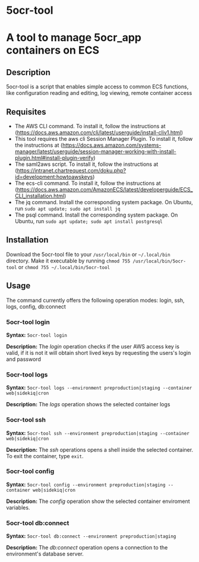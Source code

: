 # 5ocr-tool
# A tool to manage 5ocr_app containers on ECS

## Description

5ocr-tool is a script that enables simple access to common ECS functions, like configuration reading and editing, log viewing, remote container access

## Requisites

* The AWS CLI command. To install it, follow the instructions at (https://docs.aws.amazon.com/cli/latest/userguide/install-cliv1.html)
* This tool requires the aws cli Session Manager Plugin. To install it, follow the instructions at (https://docs.aws.amazon.com/systems-manager/latest/userguide/session-manager-working-with-install-plugin.html#install-plugin-verify)
* The saml2aws script. To install it, follow the instructions at (https://intranet.chartrequest.com/doku.php?id=development:howtoawskeys)
* The ecs-cli command. To install it, follow the instructions at (https://docs.aws.amazon.com/AmazonECS/latest/developerguide/ECS_CLI_installation.html)
* The jq command. Install the corresponding system package. On Ubuntu, run `sudo apt update; sudo apt install jq`
* The psql command. Install the corresponding system package. On Ubuntu, run `sudo apt update; sudo apt install postgresql`

## Installation

Download the 5ocr-tool file to your `/usr/local/bin` or `~/.local/bin` directory. Make it executable by running `chmod 755 /usr/local/bin/5ocr-tool` or `chmod 755 ~/.local/bin/5ocr-tool`

## Usage

The command currently offers the following operation modes: login, ssh, logs, config, db:connect

### 5ocr-tool login

**Syntax:** `5ocr-tool login`

**Description:** The *login* operation checks if the user AWS access key is valid, if it is not it will obtain short lived keys by requesting the users's login and password

### 5ocr-tool logs

**Syntax:** `5ocr-tool logs --environment preproduction|staging --container web|sidekiq|cron`

**Description:** The *logs* operation shows the selected container logs

### 5ocr-tool ssh
 
**Syntax:** `5ocr-tool ssh --environment preproduction|staging --container web|sidekiq|cron`

**Description:** The *ssh* operations opens a shell inside the selected container. To exit the container, type `exit`.

### 5ocr-tool config

**Syntax:** `5ocr-tool config --environment preproduction|staging --container web|sidekiq|cron`

**Description:** The *config* operation show the selected container enviroment variables.

### 5ocr-tool db:connect 

**Syntax:** `5ocr-tool db:connect --environment preproduction|staging`

**Description:** The *db:connect* operation opens a connection to the environment's database server.
